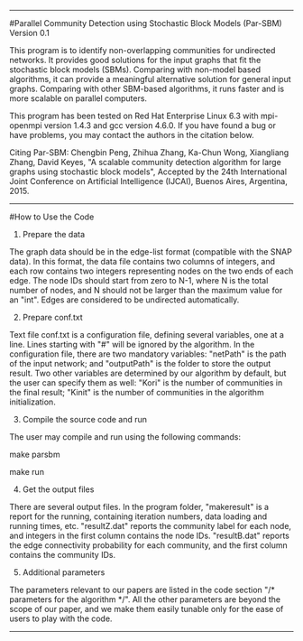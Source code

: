 -----------------------------------------------------------------------------

#Parallel Community Detection using Stochastic Block Models (Par-SBM)
Version 0.1

This program is to identify non-overlapping communities for undirected networks. It provides good solutions for the input graphs that fit the stochastic block models (SBMs). Comparing with non-model based algorithms, it can provide a meaningful alternative solution for general input graphs. Comparing with other SBM-based algorithms, it runs faster and is more scalable on parallel computers. 

This program has been tested on Red Hat Enterprise Linux 6.3 with mpi-openmpi version 1.4.3 and gcc version 4.6.0. If you have found a bug or have problems, you may contact the authors in the citation below. 

Citing Par-SBM: Chengbin Peng, Zhihua Zhang, Ka-Chun Wong, Xiangliang Zhang, David Keyes, "A scalable community detection algorithm for large graphs using stochastic block models", Accepted by the 24th International Joint Conference on Artificial Intelligence (IJCAI), Buenos Aires, Argentina, 2015.

-----------------------------------------------------------------------------

#How to Use the Code

1. Prepare the data

The graph data should be in the edge-list format (compatible with the SNAP data). In this format, the data file contains two columns of integers, and each row contains two integers representing nodes on the two ends of each edge. The node IDs should start from zero to N-1, where N is the total number of nodes, and N should not be larger than the maximum value for an "int". Edges are considered to be undirected automatically. 

2. Prepare conf.txt

Text file conf.txt is a configuration file, defining several variables, one at a line. Lines starting with "#" will be ignored by the algorithm. In the configuration file, there are two mandatory variables: "netPath" is the path of the input network; and "outputPath" is the folder to store the output result. Two other variables are determined by our algorithm by default, but the user can specify them as well: "Kori" is the number of communities in the final result; "Kinit" is the number of communities in the algorithm initialization.

3. Compile the source code and run

The user may compile and run using the following commands:

make parsbm

make run

4. Get the output files

There are several output files. In the program folder, "makeresult" is a report for the running, containing iteration numbers, data loading and running times, etc. "resultZ.dat" reports the community label for each node, and integers in the first column contains the node IDs. "resultB.dat" reports the edge connectivity probability for each community, and the first column contains the community IDs.  

5. Additional parameters

The parameters relevant to our papers are listed in the code section "/* parameters for the algorithm */". All the other parameters are beyond the scope of our paper, and we make them easily tunable only for the ease of users to play with the code.

-----------------------------------------------------------------------------

